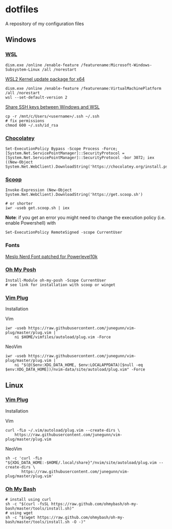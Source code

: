 # dotfiles

A repository of my configuration files

## Windows
### [WSL](https://docs.microsoft.com/en-us/windows/wsl/install-win10)
```
dism.exe /online /enable-feature /featurename:Microsoft-Windows-Subsystem-Linux /all /norestart
```
[WSL2 Kernel update package for x64](https://wslstorestorage.blob.core.windows.net/wslblob/wsl_update_x64.msi)
```
dism.exe /online /enable-feature /featurename:VirtualMachinePlatform /all /norestart
wsl --set-default-version 2
```

[Share SSH keys between Windows and WSL](https://devblogs.microsoft.com/commandline/sharing-ssh-keys-between-windows-and-wsl-2/)
```
cp -r /mnt/c/Users/<username>/.ssh ~/.ssh
# fix permissions
chmod 600 ~/.ssh/id_rsa
```

### [Chocolatey](https://chocolatey.org/install)
```
Set-ExecutionPolicy Bypass -Scope Process -Force; [System.Net.ServicePointManager]::SecurityProtocol = [System.Net.ServicePointManager]::SecurityProtocol -bor 3072; iex ((New-Object System.Net.WebClient).DownloadString('https://chocolatey.org/install.ps1'))
```

### [Scoop](https://scoop.sh/)
```
Invoke-Expression (New-Object System.Net.WebClient).DownloadString('https://get.scoop.sh')

# or shorter
iwr -useb get.scoop.sh | iex
```
**Note**: if you get an error you might need to change the execution policy (i.e. enable Powershell) with
```
Set-ExecutionPolicy RemoteSigned -scope CurrentUser
```

### Fonts
[Meslo Nerd Font patched for Powerlevel10k](https://github.com/romkatv/powerlevel10k#meslo-nerd-font-patched-for-powerlevel10k)

### [Oh My Posh](https://ohmyposh.dev/docs/pwsh)
```
Install-Module oh-my-posh -Scope CurrentUser
# see link for installation with scoop or winget
```

### [Vim Plug](https://github.com/junegunn/vim-plug)
Installation

Vim
```
iwr -useb https://raw.githubusercontent.com/junegunn/vim-plug/master/plug.vim |`
    ni $HOME/vimfiles/autoload/plug.vim -Force
```
NeoVim
```
iwr -useb https://raw.githubusercontent.com/junegunn/vim-plug/master/plug.vim |`
    ni "$(@($env:XDG_DATA_HOME, $env:LOCALAPPDATA)[$null -eq $env:XDG_DATA_HOME])/nvim-data/site/autoload/plug.vim" -Force
```

## Linux

### [Vim Plug](https://github.com/junegunn/vim-plug)
Installation

Vim
```
curl -fLo ~/.vim/autoload/plug.vim --create-dirs \
    https://raw.githubusercontent.com/junegunn/vim-plug/master/plug.vim
```
NeoVim
```
sh -c 'curl -fLo "${XDG_DATA_HOME:-$HOME/.local/share}"/nvim/site/autoload/plug.vim --create-dirs \
       https://raw.githubusercontent.com/junegunn/vim-plug/master/plug.vim'
```
### [Oh My Bash](https://ohmybash.nntoan.com/)
```
# install using curl
sh -c "$(curl -fsSL https://raw.github.com/ohmybash/oh-my-bash/master/tools/install.sh)"
# using wget
sh -c "$(wget https://raw.github.com/ohmybash/oh-my-bash/master/tools/install.sh -O -)"
```
